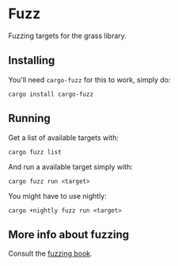 # Fuzz
Fuzzing targets for the grass library.

## Installing
You'll need `cargo-fuzz` for this to work, simply do:
```
cargo install cargo-fuzz
```

## Running
Get a list of available targets with:
```
cargo fuzz list
```

And run a available target simply with:
```
cargo fuzz run <target>
```
You might have to use nightly:
```
cargo +nightly fuzz run <target>
```



## More info about fuzzing
Consult the [fuzzing book](https://rust-fuzz.github.io/book/introduction.html).